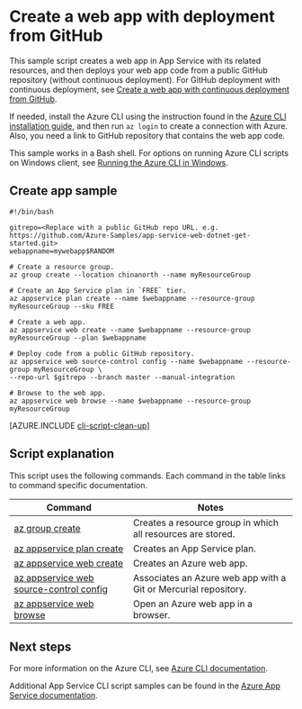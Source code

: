<properties
    pageTitle="Azure CLI Script Sample - Create a web app with deployment from GitHub | Azure"
    description="Azure CLI Script Sample - Create a web app with deployment from GitHub"
    services="app-service\web"
    documentationcenter=""
    author="cephalin"
    manager="erikre"
    editor=""
    tags="azure-service-management" />
<tags
    ms.assetid="0205c991-0989-4ca3-bb41-237dcc964460"
    ms.service="app-service-web"
    ms.workload="web"
    ms.devlang="na"
    ms.topic="article"
    ms.date="03/20/2017"
    wacn.date=""
    ms.author="cephalin" />

# Create a web app with deployment from GitHub

This sample script creates a web app in App Service with its related resources, and then deploys your web app code from a public GitHub repository (without continuous deployment). For GitHub deployment with continuous deployment, see [Create a web app with continuous deployment from GitHub](/documentation/articles/app-service-cli-continuous-deployment-github/).

If needed, install the Azure CLI using the instruction found in the [Azure CLI installation guide](https://docs.microsoft.com/cli/azure/install-azure-cli), and then run `az login` to create a connection with Azure. Also, you need a link to GitHub repository that contains the web app code.

This sample works in a Bash shell. For options on running Azure CLI scripts on Windows client, see [Running the Azure CLI in Windows](/documentation/articles/virtual-machines-windows-cli-options/).

## Create app sample

    #!/bin/bash

    gitrepo=<Replace with a public GitHub repo URL. e.g. https://github.com/Azure-Samples/app-service-web-dotnet-get-started.git>
    webappname=mywebapp$RANDOM

    # Create a resource group.
    az group create --location chinanorth --name myResourceGroup

    # Create an App Service plan in `FREE` tier.
    az appservice plan create --name $webappname --resource-group myResourceGroup --sku FREE

    # Create a web app.
    az appservice web create --name $webappname --resource-group myResourceGroup --plan $webappname

    # Deploy code from a public GitHub repository. 
    az appservice web source-control config --name $webappname --resource-group myResourceGroup \
    --repo-url $gitrepo --branch master --manual-integration

    # Browse to the web app.
    az appservice web browse --name $webappname --resource-group myResourceGroup


[AZURE.INCLUDE [cli-script-clean-up](../../includes/cli-script-clean-up.md)]

## Script explanation

This script uses the following commands. Each command in the table links to command specific documentation.

| Command | Notes |
|---|---|
| [az group create](https://docs.microsoft.com/cli/azure/group#create) | Creates a resource group in which all resources are stored. |
| [az appservice plan create](https://docs.microsoft.com/cli/azure/appservice/plan#create) | Creates an App Service plan. |
| [az appservice web create](https://docs.microsoft.com/cli/azure/appservice/web#delete) | Creates an Azure web app. |
| [az appservice web source-control config](https://docs.microsoft.com/cli/azure/appservice/web/source-control#config) | Associates an Azure web app with a Git or Mercurial repository. |
| [az appservice web browse](https://docs.microsoft.com/cli/azure/appservice/web#browse) | Open an Azure web app in a browser. |

## Next steps

For more information on the Azure CLI, see [Azure CLI documentation](https://docs.microsoft.com/cli/azure/overview).

Additional App Service CLI script samples can be found in the [Azure App Service documentation](/documentation/articles/app-service-cli-samples/).